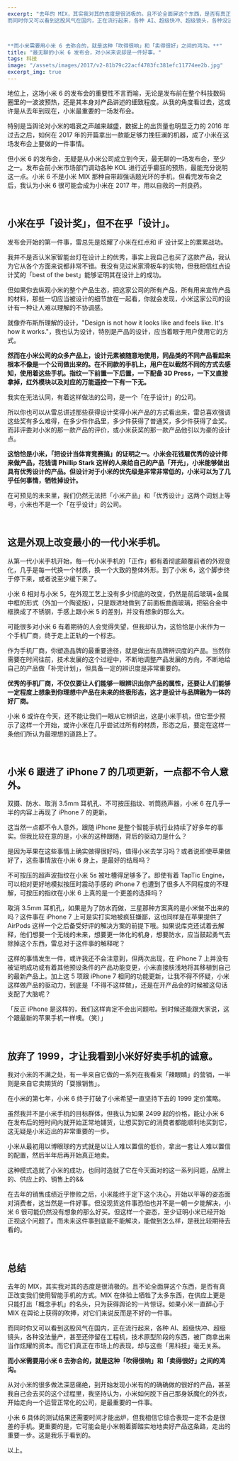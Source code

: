 ```yaml
---
excerpt: "去年的 MIX，其实我对其的态度是很消极的。且不论全面屏这个东西，是否有真正改变我们使用智能手机的方式。MIX 在体验上牺牲了太多东西，在供应上更是只能打出「概念手机」的名头，只为获得舆论的一片惊讶。如果小米一直醉心于 MIX 在舆论上获得的吹捧，对它们来说反而是不好的一件事。<br>
而同时你又可以看到这股风气在国内，正在流行起来，各种 AI、超级快冲、超级镜头，各种没法量产，甚至还停留在工程机，技术原型阶段的东西，被厂商拿出来当作炫耀的资本。而它们真正在市场上的表现，却与这些「黑科技」毫无关系。



**而小米需要用小米 6 去弥合的，就是这种「吹得很响」和「卖得很好」之间的鸿沟。**"
title: "最无聊的小米 6 发布会，对小米来说却是一件好事。"
tags: 科技
image: "/assets/images/2017/v2-81b79c22acf4783fc381efc11774ee2b.jpg"
excerpt_img: true
---
```


地位上，这场小米 6 的发布会的重要性不言而喻，无论是发布前在整个科技数码圈里的一波波预热，还是其本身对产品讲述的细致程度。从我的角度看过去，这或许是从去年到现在，小米最重要的一场发布会。

特别是当舆论对小米的唱衰之声越来越盛，数据上的出货量也明显乏力的 2016 年过去之后，如何在 2017 年的开篇拿出一款能足够力挽狂澜的机器，成了小米在这场发布会上要做的一件事情。

但小米 6 的发布会，无疑是从小米公司成立到今天，最无聊的一场发布会，至少之一。发布会前小米市场部门调动各种 KOL 进行近乎癫狂的预热，最能充分说明这一点。小米 6 不是小米 MIX 那种自带超强话题光环的手机，但看完发布会之后，我认为小米 6 很可能会成为小米在 2017 年，用以自救的一剂良药。

<br>

## 小米在乎「设计奖」，但不在乎「设计」。

发布会开始的第一件事，雷总先是炫耀了小米在红点和 iF 设计奖上的累累战功。

我并不是否认米家智能台灯在设计上的优秀，事实上我自己也买了这款产品，我认为它从各个方面来说都非常不错。我没有见过米家滑板车的实物，但我相信红点设计奖的「best of the best」能够证明其在设计上的成功。

但如果你去纵观小米的整个产品生态，把这家公司的所有产品，所有用来宣传产品的材料，那些一切应当被设计的细节放在一起看，你就会发现，小米这家公司的设计有一种让人难以理解的不协调感。

就像乔布斯所理解的设计，"Design is not how it looks like and feels like. It's how it works."，我也认为设计，特别是产品的设计，应当着眼于用户使用它的方式。

**然而在小米公司的众多产品上，设计元素被随意地使用，同品类的不同产品看起来根本不像是一个公司做出来的。在不同款的手机上，用户在以截然不同的方式去感知，使用着这些手机。指纹一下前置一下后置，一下配备 3D Press，一下又直接拿掉，红外模块以及对应的万能遥控一下有一下无。**

我实在无法认同，有着这样做法的公司，是一个「在乎设计」的公司。

所以你也可以从雷总讲述那些获得设计奖得小米产品的方式看出来，雷总喜欢强调这些奖有多么难得，在多少件作品里，多少件获得了普通奖，多少件获得了金奖。而非评委对小米的那一款产品的评价，或小米获奖的那一款产品他引以为豪的设计点。

**这恰恰是小米，「把设计当体育竞赛搞」的证明之一。小米会花钱雇优秀的设计师来做产品，花钱请 Phillip Stark 这样的人来给自己的产品「开光」，小米能够做出具有优秀设计的产品。但设计对于小米的优先级是非常非常低的，小米可以为了几乎任何事情，牺牲掉设计。**

在可预见的未来里，我们仍然无法把「小米产品」和「优秀设计」这两个词划上等号，小米也不是一个「在乎设计」的公司。

<br>

## 这是外观上改变最小的一代小米手机。

从第一代小米手机开始，每一代小米手机的「正作」都有着彻底颠覆前者的外观变化，几乎是每一代换一个材质，换一个大致的整体外形。到了小米 6，这个脚步终于停下来，或者说至少缓下来了。

小米 6 相对与小米 5，在外观工艺上没有多少彻底的改变，仍然是前后玻璃+金属中框的形式（外加一个陶瓷版），只是跟进地做到了前面板曲面玻璃，把铝合金中框换成了不锈钢，手感上跟小米 5 的差别，并没有想象的那么大。

可能很多对小米 6 有着期待的人会觉得失望，但我却认为，这恰恰是小米作为一个手机厂商，终于走上正轨的一个标志。

作为手机厂商，你塑造品牌的最重要途径，就是做出有品牌辨识度的产品。当然你需要在时间往前，技术发展的这个过程中，不断地调整产品发展的方向，不断地给自己的产品做「补完计划」，但具备一定的辨识度是非常重要的。

**优秀的手机厂商，不仅仅要让人们能够一眼辨识出你产品的属性，还要让人们能够一定程度上想象到你理想中产品在未来的终极形态，这才是设计与品牌融为一体的好厂商。**

小米 6 或许在今天，还不能让我们一眼从它辨识出，这是小米手机，但它至少预示了这样一个开始，或许小米在几乎尝试过所有的材质，形态之后，要定在这样一条他们所认为最理想的道路上了。

<br>

## 小米 6 跟进了 iPhone 7 的几项更新，一点都不令人意外。

双摄、防水、取消 3.5mm 耳机孔、不可按压指纹、听筒扬声器，小米 6 在几乎一半的内容上再现了 iPhone 7 的更新。

这当然一点都不令人意外，跟随 iPhone 是整个智能手机行业持续了好多年的事实。但我比较在意的是，小米的这种跟随，背后的驱动力是什么？

是因为苹果在这些事情上确实做得很好吗，值得小米去学习吗？或者说即使苹果做好了，这些事情放在小米 6 身上，是最好的结局吗？

不可按压的超声波指纹在小米 5s 被吐槽得足够多了。即使有着 TapTic Engine，可以相对更好地模拟按压时震动手感的 iPhone 7 也遭到了很多人不同程度的不理解，可按压的指纹在小米 6 上真的是一个更差的选择吗？

取消 3.5mm 耳机孔，如果是为了防水而做，三星那种方案真的是小米做不出来的吗？这件事在 iPhone 7 上可是实打实地被疯狂嫌鄙，这也同样是在苹果提供了 AirPods 这样一个之后备受好评的解决方案的前提下哦。如果说库克还试着去解释，他们想要一个无线的未来，想要更一体化的机身，想要防水，应当鼓起勇气去除掉这个东西，雷总对于这件事的解释呢？

这样的事情发生一件，或许我还不会注意到，但两次出现，在 iPhone 7 上并没有被证明成功或有着其他预设条件的产品功能变更，小米直接肤浅地将其移植到自己的最新产品上。加上这 5 项跟 iPhone 7 相同的功能更新，让我不得不怀疑，小米这样做产品的驱动力，到底是「不得不这样做」，还是在开产品会的时候被这句话支配了大脑呢？

「反正 iPhone 是这样的，我们这样肯定不会出问题啦。到时候还能跟大家说，这个跟最新的苹果手机一样噢。（笑）」

<br>

## 放弃了 1999，才让我看到小米好好卖手机的诚意。

我对小米的不满之处，有一半来自它做的一系列在我看来「辣眼睛」的营销，一半则是来自它卖期货的「耍猴销售」。

在小米的第七年，小米 6 终于打破了小米希望一直坚持下去的 1999 定价策略。

虽然我并不是小米手机的目标群体，但我认为如果 2499 起的价格，能让小米 6 在发布后的短时间内就开始正常地铺货，让想买到它的消费者都能顺利地买到它，这无疑是小米迈出的非常重要的一步。

小米从最初用以博眼球的方式就是以让人难以置信的低价，拿出一套让人难以置信的配置，然后半年后再开始真正地卖。

这种模式造就了小米的成功，也同时造就了它在今天面对的这一系列问题，品牌上的、供应上的、销售上的&&

在去年的销售成绩近乎惨败之后，小米能终于定下这个决心，开始以平等的姿态面对消费者，这当然是一件好事。但没现货这件事恐怕也并不是一朝一夕能解决，小米 6 很可能仍然没有想象的那么好买。但这样一个姿态，至少证明小米已经开始正视这个问题了。而未来这件事到底能不能解决，能做到怎么样，是我比较期待去看的。

<br>

## 总结

去年的 MIX，其实我对其的态度是很消极的。且不论全面屏这个东西，是否有真正改变我们使用智能手机的方式。MIX 在体验上牺牲了太多东西，在供应上更是只能打出「概念手机」的名头，只为获得舆论的一片惊讶。如果小米一直醉心于 MIX 在舆论上获得的吹捧，对它们来说反而是不好的一件事。

而同时你又可以看到这股风气在国内，正在流行起来，各种 AI、超级快冲、超级镜头，各种没法量产，甚至还停留在工程机，技术原型阶段的东西，被厂商拿出来当作炫耀的资本。而它们真正在市场上的表现，却与这些「黑科技」毫无关系。

**而小米需要用小米 6 去弥合的，就是这种「吹得很响」和「卖得很好」之间的鸿沟。**

从对小米的很多做法深恶痛绝，到开始发现小米有的的确确做的很好的产品，甚至我自己会去买的这个过程里，我坚持认为，小米如何脱下自己那身妖魔化的外衣，开始走向一个运营正常化的公司，是最重要的一件事。

小米 6 具体的测试结果还需要时间才能出炉，但我相信它综合表现一定不会是很差的手机。更重要的是，它可能会是小米朝着脚踏实地地卖好产品这条路，走出的重要一步。这是我乐于看到的。

以上。
